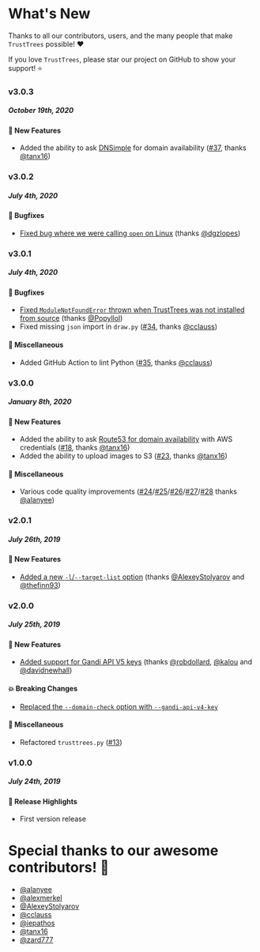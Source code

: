 # What's New

Thanks to all our contributors, users, and the many people that make `TrustTrees` possible! :heart:

If you love `TrustTrees`, please star our project on GitHub to show your support! :star:

<!--
# A.B.C
##### MMM DD(th|rd), YYYY

#### :newspaper: News
#### :mega: Release Highlights
#### :boom: Breaking Changes
#### :tada: New Features
#### :sparkles: Usability
#### :mortar_board: Walkthrough / Help
#### :performing_arts: Performance
#### :telescope: Accuracy
#### :bug: Bugfixes
#### :snake: Miscellaneous
#### :art: Display Changes

[#xxxx]: https://github.com/mandatoryprogrammer/TrustTrees/pull/xxxx
[@xxxx]: https://github.com/xxxx
-->

### v3.0.3
##### October 19th, 2020

#### :tada: New Features

- Added the ability to ask [DNSimple](https://dnsimple.com/) for domain availability ([#37], thanks [@tanx16])

[#37]: https://github.com/mandatoryprogrammer/TrustTrees/pull/37



### v3.0.2
##### July 4th, 2020

#### :bug: Bugfixes

- [Fixed bug where we were calling `open` on Linux](https://github.com/mandatoryprogrammer/TrustTrees/commit/5d2d267f72cd99db25cf464caac7c484ac33d2a3) (thanks [@dgzlopes])

[@dgzlopes]: https://github.com/dgzlopes



### v3.0.1
##### July 4th, 2020

#### :bug: Bugfixes

- [Fixed `ModuleNotFoundError` thrown when TrustTrees was not installed from source](https://github.com/mandatoryprogrammer/TrustTrees/commit/15e2856505bd36f2a52992c59d4e497e8f291566) (thanks [@Popyllol])
- Fixed missing `json` import in `draw.py` ([#34], thanks [@cclauss])

#### :snake: Miscellaneous
- Added GitHub Action to lint Python ([#35], thanks [@cclauss])

[@Popyllol]: https://github.com/Popyllol
[#34]: https://github.com/mandatoryprogrammer/TrustTrees/pull/34
[#35]: https://github.com/mandatoryprogrammer/TrustTrees/pull/35



### v3.0.0
##### January 8th, 2020

#### :tada: New Features

- Added the ability to ask [Route53 for domain availability](https://boto3.amazonaws.com/v1/documentation/api/latest/reference/services/route53domains.html#Route53Domains.Client.check_domain_availability) with AWS credentials ([#18], thanks [@tanx16])
- Added the ability to upload images to S3 ([#23], thanks [@tanx16])

#### :snake: Miscellaneous

- Various code quality improvements ([#24]/[#25]/[#26]/[#27]/[#28] thanks [@alanyee])

[#18]: https://github.com/mandatoryprogrammer/TrustTrees/pull/18
[#23]: https://github.com/mandatoryprogrammer/TrustTrees/pull/23
[#24]: https://github.com/mandatoryprogrammer/TrustTrees/pull/24
[#25]: https://github.com/mandatoryprogrammer/TrustTrees/pull/25
[#26]: https://github.com/mandatoryprogrammer/TrustTrees/pull/26
[#27]: https://github.com/mandatoryprogrammer/TrustTrees/pull/27
[#28]: https://github.com/mandatoryprogrammer/TrustTrees/pull/28



### v2.0.1
##### July 26th, 2019

#### :tada: New Features

- [Added a new `-l`/`--target-list` option](https://github.com/mandatoryprogrammer/TrustTrees/commit/b3dc983e642e0a47d28de6161a61a8706f18bf34) (thanks [@AlexeyStolyarov] and [@thefinn93])

[@thefinn93]: https://github.com/thefinn93



### v2.0.0
##### July 25th, 2019

#### :tada: New Features

- [Added support for Gandi API V5 keys](https://github.com/mandatoryprogrammer/TrustTrees/commit/76e5813c1f9d2baa39e4a6fd78e2c60073d2e87e) (thanks [@robdollard], [@kalou] and [@davidnewhall])

#### :boom: Breaking Changes

- [Replaced the `--domain-check` option with `--gandi-api-v4-key`](https://github.com/mandatoryprogrammer/TrustTrees/commit/76e5813c1f9d2baa39e4a6fd78e2c60073d2e87e)

#### :snake: Miscellaneous

- Refactored `trusttrees.py` ([#13])

[#13]: https://github.com/mandatoryprogrammer/TrustTrees/pull/13
[@robdollard]: https://github.com/robdollard
[@kalou]: https://github.com/kalou
[@davidnewhall]: https://github.com/davidnewhall



### v1.0.0
##### July 24th, 2019

#### :mega: Release Highlights

- First version release



# Special thanks to our awesome contributors! :clap:

- [@alanyee]
- [@alexmerkel]
- [@AlexeyStolyarov]
- [@cclauss]
- [@iepathos]
- [@tanx16]
- [@zard777]

[@alanyee]: https://github.com/alanyee
[@alexmerkel]: https://github.com/alexmerkel
[@AlexeyStolyarov]: https://github.com/AlexeyStolyarov
[@cclauss]: https://github.com/cclauss
[@iepathos]: https://github.com/iepathos
[@tanx16]: https://github.com/tanx16
[@zard777]: https://github.com/zard777
